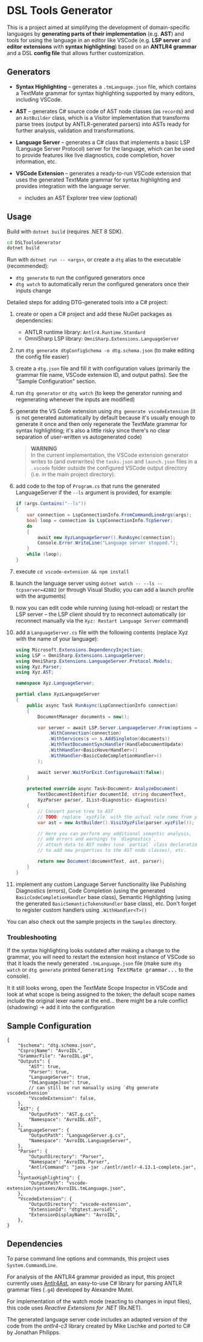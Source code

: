 # DSL Tools Generator

This is a project aimed at simplifying the development of domain-specific languages by **generating parts of their implementation** (e.g. **AST**) and tools for using the language in an editor like VSCode (e.g. **LSP server** and **editor extensions** with **syntax highlighting**) based on an **ANTLR4 grammar** and a DSL **config file** that allows further customization.

## Generators

- **Syntax Highlighting** – generates a `.tmLanguage.json` file, which contains a TextMate grammar for syntax highlighting supported by many editors, including VSCode.

- **AST** – generates C# source code of AST node classes (as `record`s) and an `AstBuilder` class, which is a Visitor implementation that transforms parse trees (output by ANTLR-generated parsers) into ASTs ready for further analysis, validation and transformations.

- **Language Server** – generates a C# class that implements a basic LSP (Language Server Protocol) server for the language, which can be used to provide features like live diagnostics, code completion, hover information, etc.

- **VSCode Extension** – generates a ready-to-run VSCode extension that uses the generated TextMate grammar for syntax highlighting and provides integration with the language server.
    - includes an AST Explorer tree view (optional)

## Usage

Build with `dotnet build` (requires .NET 8 SDK).  
```bash
cd DSLToolsGenerator
dotnet build
```

Run with `dotnet run -- <args>`, or create a `dtg` alias to the executable (recommended):

- `dtg generate` to run the configured generators once
- `dtg watch` to automatically rerun the configured generators once their inputs change

Detailed steps for adding DTG-generated tools into a C# project:

1. create or open a C# project and add these NuGet packages as dependencies:
    - ANTLR runtime library: `Antlr4.Runtime.Standard`
    - OmniSharp LSP library: `OmniSharp.Extensions.LanguageServer`
2. run `dtg generate dtgConfigSchema -o dtg.schema.json` (to make editing the config file easier)
3. create a `dtg.json` file and fill it with configuration values (primarily the grammar file name, VSCode extension ID, and output paths). See the "Sample Configuration" section.
4. run `dtg generator` or `dtg watch` (to keep the generator running and regenerating whenever the inputs are modified)
5. generate the VS Code extension using `dtg generate vscodeExtension` (it is not generated automatically by default because it's usually enough to generate it once and then only regenerate the TextMate grammar for syntax highlighting; it's also a little risky since there's no clear separation of user-written vs autogenerated code)

    > **WARNING**  
    > In the current implementation, the VSCode extension generator writes to (and overwrites) the `tasks.json` and `launch.json` files in a `.vscode` folder outside the configured VSCode output directory (i.e. in the main project directory).

6. add code to the top of `Program.cs` that runs the generated LanguageServer if the `--ls` argument is provided, for example:
    ```c#
    if (args.Contains("--ls"))
    {
        var connection = LspConnectionInfo.FromCommandLineArgs(args);
        bool loop = connection is LspConnectionInfo.TcpServer;
        do
        {
            await new XyzLanguageServer().RunAsync(connection);
            Console.Error.WriteLine("Language server stopped.");
        }
        while (loop);
    }
    ```
7. execute `cd vscode-extension && npm install`
8. launch the language server using `dotnet watch -- --ls --tcpserver=42882` (or through Visual Studio; you can add a launch profile with the arguments)
9. now you can edit code while running (using hot-reload) or restart the LSP server – the LSP client should try to reconnect automatically (or reconnect manually via the `Xyz: Restart Language Server` command)
10. add a `LanguageServer.cs` file with the following contents (replace Xyz with the name of your language):
    ```c#
    using Microsoft.Extensions.DependencyInjection;
    using LSP = OmniSharp.Extensions.LanguageServer;
    using OmniSharp.Extensions.LanguageServer.Protocol.Models;
    using Xyz.Parser;
    using Xyz.AST;

    namespace Xyz.LanguageServer;

    partial class XyzLanguageServer
    {
        public async Task RunAsync(LspConnectionInfo connection)
        {
            DocumentManager documents = new();

            var server = await LSP.Server.LanguageServer.From(options => options
                .WithConnection(connection)
                .WithServices(s => s.AddSingleton(documents))
                .WithTextDocumentSyncHandler(HandleDocumentUpdate)
                .WithHandler<BasicHoverHandler>()
                .WithHandler<BasicCodeCompletionHandler>()
            );

            await server.WaitForExit.ConfigureAwait(false);
        }
    
        protected override async Task<Document> AnalyzeDocument(
            TextDocumentIdentifier documentId, string documentText,
            XyzParser parser, IList<Diagnostic> diagnostics)
        {
            // Convert parse tree to AST
            // TODO: replace `xyzFile` with the actual rule name from your grammar
            var ast = new AstBuilder().VisitXyzFile(parser.xyzFile());

            // Here you can perform any additional semantic analysis,
            // add errors and warnings to `diagnostics`,
            // attach data to AST nodes (use `partial` class declarations 
            // to add new properties to the AST node classes), etc.

            return new Document(documentText, ast, parser);
        }
    }

    ```
11. implement any custom Language Server functionality like Publishing Diagnostics (errors), Code Completion (using the generated `BasicCodeCompletionHandler` base class), Semantic Highlighting (using the generated `BasicSemanticTokensHandler` base class), etc. Don't forget to register custom handlers using `.WithHandler<T>()`

You can also check out the sample projects in the `Samples` directory.

### Troubleshooting

If the syntax highlighting looks outdated after making a change to the grammar, you will need to restart the extension host instance of VSCode so that it loads the newly generated `.tmLanguage.json` file (make sure `dtg watch` or `dtg generate` printed <samp>Generating TextMate grammar...</samp> to the console).

It it still looks wrong, open the TextMate Scope Inspector in VSCode and look at what scope is being assigned to the token; the default scope names include the original lexer name at the end... there might be a rule conflict (shadowing) -> add it into the configuration

## Sample Configuration

```jsonc
{
    "$schema": "dtg.schema.json",
    "CsprojName": "AvroIDL",
    "GrammarFile": "AvroIDL.g4",
    "Outputs": {
        "AST": true,
        "Parser": true,
        "LanguageServer": true,
        "TmLanguageJson": true,
        // can still be run manually using `dtg generate vscodeExtension`
        "VscodeExtension": false,
    },
    "AST": {
        "OutputPath": "AST.g.cs",
        "Namespace": "AvroIDL.AST",
    },
    "LanguageServer": {
        "OutputPath": "LanguageServer.g.cs",
        "Namespace": "AvroIDL.LanguageServer",
    },
    "Parser": {
        "OutputDirectory": "Parser",
        "Namespace": "AvroIDL.Parser",
        "AntlrCommand": "java -jar ./antlr/antlr-4.13.1-complete.jar",
    },
    "SyntaxHighlighting": {
        "OutputPath": "vscode-extension/syntaxes/AvroIDL.tmLanguage.json",
    },
    "VscodeExtension": {
        "OutputDirectory": "vscode-extension",
        "ExtensionId": "dtgtest.avroidl",
        "ExtensionDisplayName": "AvroIDL",
    },
}
```

## Dependencies

To parse command line options and commands, this project uses `System.CommandLine`.

For analysis of the ANTLR4 grammar provided as input, this project currently uses [Antlr4Ast](http://github.com/xoofx/Antlr4Ast), an easy-to-use C# library for parsing ANTLR grammar files (`.g4`) developed by Alexandre Mutel.

For implementation of the watch mode (reacting to changes in input files), this code uses *Reactive Extensions for .NET* (Rx.NET).

The generated language server code includes an adapted version of the code from the *antlr4-c3* library created by Mike Lischke and ported to C# by Jonathan Philipps.
